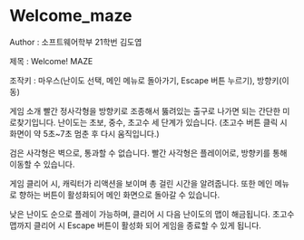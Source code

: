 # Welcome_maze

Author : 소프트웨어학부 21학번 김도엽

제목 : Welcome! MAZE

조작키 : 마우스(난이도 선택, 메인 메뉴로 돌아가기, Escape 버튼 누르기), 방향키(이동)

게임 소개
  빨간 정사각형을 방향키로 조종해서 뚫려있는 출구로 나가면 되는 간단한 미로찾기입니다.
  난이도는 초보, 중수, 초고수 세 단계가 있습니다.
  (초고수 버튼 클릭 시 화면이 약 5초~7초 멈춘 후 다시 움직입니다.)
  
  검은 사각형은 벽으로, 통과할 수 없습니다.
  빨간 사각형은 플레이어로, 방향키를 통해 이동할 수 있습니다.
  
  게임 클리어 시, 캐릭터가 리액션을 보이며 총 걸린 시간을 알려줍니다.
  또한 메인 메뉴로 향하는 버튼이 활성화되어 메인 화면으로 돌아갈 수 있습니다.
  
  낮은 난이도 순으로 플레이 가능하며, 클리어 시 다음 난이도의 맵이 해금됩니다.
  초고수 맵까지 클리어 시 Escape 버튼이 활성화 되어 게임을 종료할 수 있게 됩니다.
